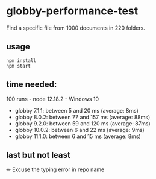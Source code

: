 # globby-performance-test

Find a specific file from 1000 documents in 220 folders.

## usage

```
npm install
npm start
```

## time needed:

100 runs - node 12.18.2 - Windows 10

* globby 7.1.1: between 5 and 20 ms (average: 8ms)
* globby 8.0.2: between 77 and 157 ms (average: 88ms)
* globby 9.2.0: between 59 and 120 ms (average: 87ms)
* globby 10.0.2: between 6 and 22 ms (average: 9ms)
* globby 11.1.0: between 6 and 15 ms (average: 8ms)

## last but not least

✏ Excuse the typing error in repo name
